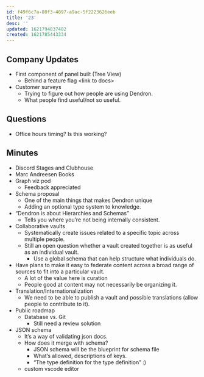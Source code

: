 ```yaml
---
id: f49f6c7a-80f3-4097-a9ac-5f2223626eeb
title: '23'
desc: ''
updated: 1621794837482
created: 1621785443334
---
```


## Company Updates

-   First component of panel built (Tree View)
    -   Behind a feature flag &lt;link to docs>
-   Customer surveys
    -   Trying to figure out how people are using Dendron.
    -   What people find useful/not so useful.

## Questions

-   Office hours timing? Is this working?

## Minutes

-   Discord Stages and Clubhouse
-   Marc Andreesen Books
-   Graph viz pod
    -   Feedback appreciated
-   Schema proposal
    -   One of the main things that makes Dendron unique
    -   Adding an optional type system to knowledge.
-   “Dendron is about Hierarchies and Schemas”
    -   Tells you where you’re not being internally consistent.
-   Collaborative vaults
    -   Systematically create issues related to a specific topic across multiple people.
    -   Still an open question whether a vault created together is as useful as an individual vault.
        -   Use a global schema that can help structure what individuals do.
-   Have plans to make it easy to federate content across a broad range of sources to fit into a particular vault.
    -   A lot of the value here is curation
    -   People good at content may not necessarily be organizing it.
-   Translation/Internationalization
    -   We need to be able to publish a vault and possible translations (allow people to contribute to it).
-   Public roadmap
    -   Database vs. Git
        -   Still need a review solution
-   JSON schema
    -   It’s a way of validating json docs.
    -   How does it merge with schema?
        -   JSON schema will be the blueprint for schema file
        -   What’s allowed, descriptions of keys.
        -   “The type definition for the type definition” :)
    -   custom vscode editor
